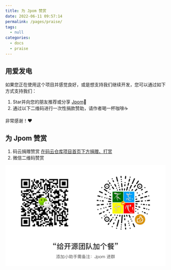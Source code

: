 ```yaml
---
title: 为 Jpom 赞赏
date: 2022-06-11 09:57:14
permalink: /pages/praise/
tags: 
  - null
categories: 
  - docs
  - praise
---
```


## 用爱发电

如果您正在使用这个项目并感觉良好，或是想支持我们继续开发，您可以通过如下方式支持我们：

1. Star并向您的朋友推荐或分享 [Jpom](https://gitee.com/dromara/Jpom)🚀
2. 通过以下二维码进行一次性捐款赞助，请作者喝一杯咖啡☕️

非常感谢！❤️

##  为 Jpom 赞赏

1. 码云捐赠赞赏 [在码云仓库项目首页下方捐赠、打赏](https://gitee.com/dromara/Jpom)
2. 微信二维码赞赏

![点击查看二维码](/images/wx-qrcode-praise.png)

